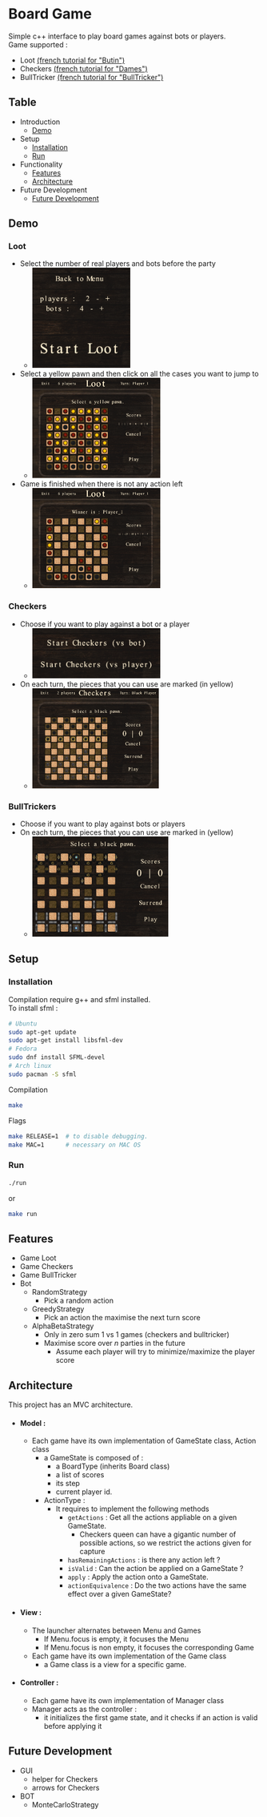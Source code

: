 # Board Game

Simple c++ interface to play board games against bots or players.\
Game supported :
- Loot [(french tutorial for "Butin")](http://jeuxstrategieter.free.fr/Butin_complet.php)
- Checkers [(french tutorial for "Dames")](https://infolib.re/storage/files/documents/jeux_de_societe/Les%20dames%20-%20R%C3%A8gle%20du%20jeu.pdf)
- BullTricker [(french tutorial for "BullTricker")](http://www.bulltricker.com/fr/regle_simplifiee.html)

## Table
- Introduction
    - [Demo](#demo)
- Setup
    - [Installation](#installation)
    - [Run](#run)
- Functionality
    - [Features](#features)
    - [Architecture](#architecture)
- Future Development
    - [Future Development](#future-development)

## Demo

### Loot
- Select the number of real players and bots before the party
    - <img height=200 src="resources/demo/loot_menu.png">
- Select a yellow pawn and then click on all the cases you want to jump to
    - <img height=200 src="resources/demo/loot_begin.png">
- Game is finished when there is not any action left
    - <img height=200 src="resources/demo/loot_end.png">

### Checkers

- Choose if you want to play against a bot or a player 
    - <img height=100 src="resources/demo/checkers_menu.png">
- On each turn, the pieces that you can use are marked (in yellow)
    - <img height=200 src="resources/demo/checkers_begin.png">

### BullTrickers

- Choose if you want to play against bots or players
- On each turn, the pieces that you can use are marked in (yellow)
    - <img height=200 src="resources/demo/bulltricker_game.png">
    

## Setup
### Installation
Compilation require g++ and sfml installed.\
To install sfml :
```bash
# Ubuntu
sudo apt-get update
sudo apt-get install libsfml-dev
# Fedora
sudo dnf install SFML-devel
# Arch linux
sudo pacman -S sfml
```

Compilation
```bash
make
```
Flags
```bash
make RELEASE=1  # to disable debugging.
make MAC=1      # necessary on MAC OS
```

### Run

```bash
./run
```
or
```bash
make run
```

## Features

- Game Loot
- Game Checkers
- Game BullTricker
- Bot
    - RandomStrategy
        - Pick a random action
    - GreedyStrategy
        - Pick an action the maximise the next turn score
    - AlphaBetaStrategy
        - Only in zero sum 1 vs 1 games (checkers and bulltricker)
        - Maximise score over $n$ parties in the future
            - Assume each player will try to minimize/maximize the player score

## Architecture

This project has an MVC architecture.

- #### Model :
    - Each game have its own implementation of GameState class, Action class
        - a GameState is composed of :
            - a BoardType (inherits Board class)
            - a list of scores
            - its step
            - current player id.
        - ActionType :
            - It requires to implement the following methods
                - ``getActions`` : Get all the actions appliable on a given GameState.
                    - Checkers queen can have a gigantic number of possible actions, so we restrict the actions given for capture
                - ``hasRemainingActions`` : is there any action left ?
                - ``isValid`` : Can the action be applied on a GameState ?
                - ``apply`` : Apply the action onto a GameState.
                - ``actionEquivalence`` : Do the two actions have the same effect over a given GameState?
                
- #### View :
    - The launcher alternates between Menu and Games
        - If Menu.focus is empty, it focuses the Menu
        - If Menu.focus is non empty, it focuses the corresponding Game 
    - Each game have its own implementation of the Game class
        - a Game class is a view for a specific game.
- #### Controller :
    - Each game have its own implementation of Manager class
    - Manager acts as the controller :
        - it initializes the first game state, and it checks if an action is valid before applying it 

## Future Development

- GUI
    - helper for Checkers
    - arrows for Checkers
- BOT
    - MonteCarloStrategy
